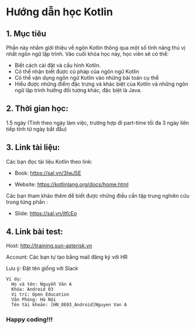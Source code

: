 # Hướng dẫn học Kotlin

## 1. Mục tiêu
Phần này nhằm giới thiệu về ngôn Kotlin thông qua một số tính năng thú vị nhất ngôn ngữ lập trình.
Vào cuối khóa học này, học viên sẽ có thể:
  - Biết cách cài đặt và cấu hình Kotlin.
  - Có thể nhận biết được cú pháp của ngôn ngữ Kotlin
  - Có thể vận dụng ngôn ngữ Kotlin vào những bài toán cụ thể
  - Hiểu được những điểm đặc trưng và khác biệt của Kotlin và những ngôn ngữ lập trình hướng đối tượng khác, đặc biệt là Java.

## 2. Thời gian học:
1.5 ngày (Tính theo ngày làm việc, trường hợp đi part-time tối đa 3 ngày liên tiếp tính từ ngày bắt đầu)

## 3. Link tài liệu:
Các bạn đọc tài liệu Kotlin theo link:
- Book: https://sal.vn/3IwJ5E

- Website: https://kotlinlang.org/docs/home.html

Các bạn tham khảo thêm để biết được những điều cần tập trung nghiên cứu trong từng phần :
- Slide: https://sal.vn/jtfcEo

## 4. Link bài test:
Host: http://training.sun-asterisk.vn

Account: Các bạn tự tạo bằng mail đăng ký với HR

Lưu ý: Đặt tên giống với Slack
```
Ví dụ:
  Họ và tên: Nguyễn Văn A
  Khóa: Android 03
  Vị trí: Open Education
  Văn Phòng: Hà Nội
  Tên tài khoản: [HN_OE03_Android]Nguyen Van A
```
### Happy coding!!!
